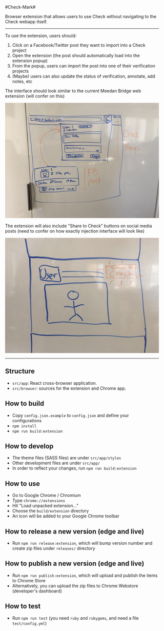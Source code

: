 #Check-Mark#

Browser extension that allows users to use Check without navigating to the Check webapp itself. 

---

To use the extension, users should:

1. Click on a Facebook/Twitter post they want to import into a Check project
2. Open the extension (the post should automatically load into the extension popup)
3. From the popup, users can import the post into one of their verification projects
4. (Maybe) users can also update the status of verification, annotate, add notes, etc

The interface should look similar to the current Meedan Bridge web extension (will confer on this)

![](screenshots/UI.JPG "UI Diagram")

The extension will also include "Share to Check" buttons on social media posts (need to confer on how exactly injection interface will look like)

![](screenshots/UI2.JPG "UI Diagram 2")



---


## Structure

- `src/app`: React cross-browser application.
- `src/browser`: sources for the extension and Chrome app.

## How to build

* Copy `config.json.example` to `config.json` and define your configurations
* `npm install`
* `npm run build:extension`

## How to develop

* The theme files (SASS files) are under `src/app/styles`
* Other development files are under `src/app/`
* In order to reflect your changes, run `npm run build:extension`

## How to use

* Go to Google Chrome / Chromium
* Type `chrome://extensions`
* Hit "Load unpacked extension..."
* Choose the `build/extension` directory
* An icon will be added to your Google Chrome toolbar

## How to release a new version (edge and live)

* Run `npm run release:extension`, which will bump version number and create zip files under `releases/` directory

## How to publish a new version (edge and live)

* Run `npm run publish:extension`, which will upload and publish the items to Chrome Store
* Alternatively, you can upload the zip files to Chrome Webstore (developer's dashboard)

## How to test

* Run `npm run test` (you need `ruby` and `rubygems`, and need a file `test/config.yml`)



